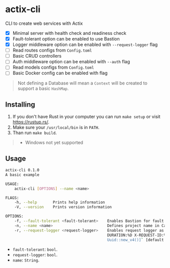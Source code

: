 # actix-cli
CLI to create web services with Actix

- [x] Minimal server with health check and readiness check
- [x] Fault-tolerant option can be enabled to use Bastion
- [x] Logger middleware option can be enabled with `--request-logger` flag
- [ ] Read routes configs from `Config.toml`
- [ ] Basic CRUD controllers
- [ ] Auth middleware option can be enabled with `--auth` flag
- [ ] Read models configs from `Config.toml`
- [ ] Basic Docker config can be enabled with flag

> Not defining a Database will mean a `Context` will be created to support a basic `HashMap`.
 

## Installing

1. If you don't have Rust in your computer you can run `make setup` or visit https://rustup.rs/.
2. Make sure your `/usr/local/bin` is in `PATH`.
3. Than run `make build`.

> * Windows not yet supported

## Usage

```sh
actix-cli 0.1.0
A basic example

USAGE:
    actix-cli [OPTIONS] --name <name>

FLAGS:
    -h, --help       Prints help information
    -V, --version    Prints version information

OPTIONS:
    -f, --fault-tolerant <fault-tolerant>    Enables Bastion for fault tolerant system [default: true]
    -n, --name <name>                        Defines project name in Cargo.toml
    -r, --request-logger <request-logger>    Enables request logger as `[IP:%a DATETIME:%t REQUEST:\"%r\" STATUS: %s
                                             DURATION:%D X-REQUEST-ID:%{x-request-id}o] and `"[x-request-id:
                                             Uuid::new_v4()]` [default: true]
```

* `fault-tolerant`: `bool`.
* `request-logger`: `bool`.
* `name`: `String`.
